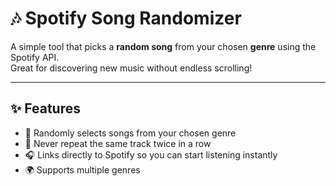 # 🎶 Spotify Song Randomizer


A simple tool that picks a **random song** from your chosen **genre** using the Spotify API.  
Great for discovering new music without endless scrolling!  

---

## ✨ Features
- 🎵 Randomly selects songs from your chosen genre  
- 🔀 Never repeat the same track twice in a row  
- 🎧 Links directly to Spotify so you can start listening instantly  
- 🌍 Supports multiple genres  
